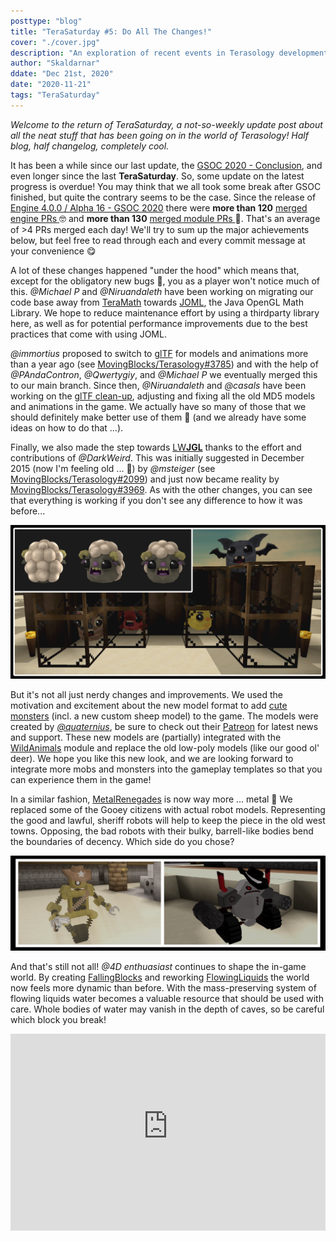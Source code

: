 ```yaml
---
posttype: "blog"
title: "TeraSaturday #5: Do All The Changes!"
cover: "./cover.jpg"
description: "An exploration of recent events in Terasology development."
author: "Skaldarnar"
ddate: "Dec 21st, 2020"
date: "2020-11-21"
tags: "TeraSaturday"
---
```


_Welcome to the return of TeraSaturday, a not-so-weekly update post about all the neat stuff that has been going on in
the world of Terasology! Half blog, half changelog, completely cool._

It has been a while since our last update, the [GSOC 2020 - Conclusion](2020-09-27-gsoc-2020-summary), and even longer since the last **TeraSaturday**. 
So, some update on the latest progress is overdue! You may think that we all took some break after GSOC finished, but quite the contrary seems to be the case.
Since the release of [Engine 4.0.0 / Alpha 16 - GSOC 2020](https://github.com/MovingBlocks/Terasology/releases/tag/v4.0.0) there were **more than 120** <a href="https://github.com/search?q=org%3AMovingBlocks+type%3Apr+merged%3A2020-09-20..2020-11-19"> merged engine PRs </a> 🤓 and **more than 130** <a href="https://github.com/search?q=org%3ATerasology+type%3Apr+merged%3A2020-09-20..2020-11-19"> merged module PRs </a> 👾.
That's an average of >4 PRs merged each day! We'll try to sum up the major achievements below, but feel free to read through each and every commit message at your convenience 😋

A lot of these changes happened "under the hood" which means that, except for the obligatory new bugs 🐛, you as a player won't notice much of this. 
_@Michael P_ and _@Niruandaleth_ have been working on migrating our code base away from [TeraMath](https://github.com/MovingBlocks/TeraMath) towards [JOML](https://joml-ci.github.io/JOML/), the Java OpenGL Math Library. We hope to reduce maintenance effort by using a thirdparty library here, as well as for potential performance improvements due to the best practices that come with using JOML.

_@immortius_ proposed to switch to [glTF](https://www.khronos.org/gltf/) for models and animations more than a year ago (see [MovingBlocks/Terasology#3785](https://github.com/MovingBlocks/Terasology/pull/3785)) and with the help of _@PAndaContron_, _@Qwertygiy_, and _@Michael P_ we eventually merged this to our main branch. Since then, _@Niruandaleth_ and _@casals_ have been working on the [glTF clean-up](https://github.com/MovingBlocks/Terasology/issues/4156), adjusting and fixing all the old MD5 models and animations in the game. We actually have so many of those that we should definitely make better use of them 🧐 (and we already have some ideas on how to do that ...).

Finally, we also made the step towards [LW**JGL**](https://www.lwjgl.org/) thanks to the effort and contributions of _@DarkWeird_. This was initially suggested in December 2015 (now I'm feeling old ... 👴) by _@msteiger_ (see [MovingBlocks/Terasology#2099](https://github.com/MovingBlocks/Terasology/issues/2099)) and just now became reality by [MovingBlocks/Terasology#3969](https://github.com/MovingBlocks/Terasology/pull/3969). As with the other changes, you can see that everything is working if you don't see any difference to how it was before...

![Cute Monsters](cute-monsters.png)

But it's not all just nerdy changes and improvements. We used the motivation and excitement about the new model format to add [cute monsters](https://www.patreon.com/posts/39982825) (incl. a new custom sheep model) to the game. The models were created by [_@quaternius_](http://quaternius.com/), be sure to check out their [Patreon](https://www.patreon.com/quaternius/posts) for latest news and support.
These new models are (partially) integrated with the [WildAnimals](https://github.com/Terasology/WildAnimals) module and replace the old low-poly models (like our good ol' deer). We hope you like this new look, and we are looking forward to integrate more mobs and monsters into the gameplay templates so that you can experience them in the game!

In a similar fashion, [MetalRenegades](https://github.com/Terasology/MetalRenegades) is now way more ... metal 🤘 We replaced some of the Gooey citizens with actual robot models. Representing the good and lawful, sheriff robots will help to keep the piece in the old west towns. Opposing, the bad robots with their bulky, barrell-like bodies bend the boundaries of decency. Which side do you chose?

![Metal Renegades Robots](metal-renegades-robots.png)

And that's still not all! _@4D enthuasiast_ continues to shape the in-game world. By creating [FallingBlocks](https://github.com/Terasology/FallingBlocks) and reworking [FlowingLiquids](https://github.com/Terasology/FlowingLiquids) the world now feels more dynamic than before.
With the mass-preserving system of flowing liquids water becomes a valuable resource that should be used with care. 
Whole bodies of water may vanish in the depth of caves, so be careful which block you break!

<div style="display:flex;justify-content:center;">
<iframe style="width:560px;height:315px" src="https://www.youtube-nocookie.com/embed/CQHqrmoUWxQ" frameborder="0" allow="accelerometer; autoplay; clipboard-write; encrypted-media; gyroscope; picture-in-picture" allowfullscreen="allowfullscreen"></iframe>
</div>
